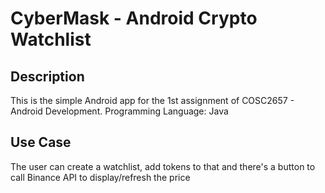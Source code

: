 # CyberMask - Android Crypto Watchlist

## Description
This is the simple Android app for the 1st assignment of COSC2657 - Android Development. 
Programming Language: Java

## Use Case
The user can create a watchlist, add tokens to that and there's a button to call Binance API to display/refresh the price
